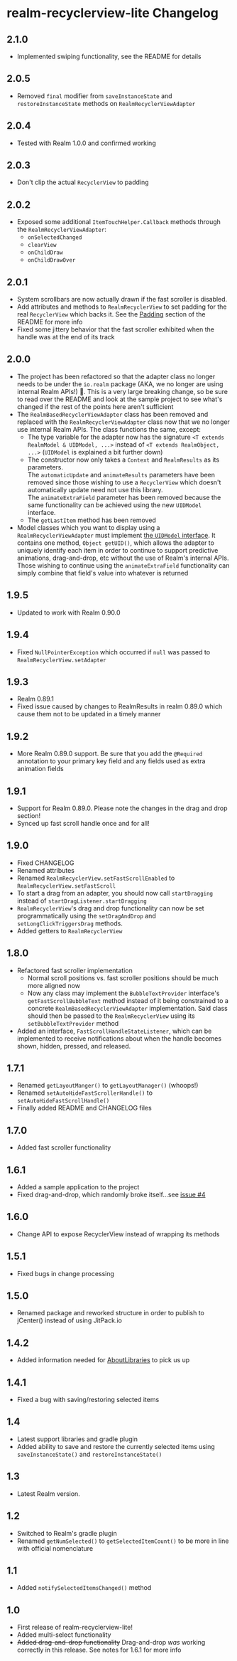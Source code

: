# realm-recyclerview-lite Changelog

## 2.1.0
* Implemented swiping functionality, see the README for details

## 2.0.5
* Removed `final` modifier from `saveInstanceState` and `restoreInstanceState` methods on `RealmRecyclerViewAdapter`

## 2.0.4
* Tested with Realm 1.0.0 and confirmed working

## 2.0.3
* Don't clip the actual `RecyclerView` to padding

## 2.0.2
* Exposed some additional `ItemTouchHelper.Callback` methods through the `RealmRecyclerViewAdapter`:
    * `onSelectedChanged`
    * `clearView`
    * `onChildDraw`
    * `onChildDrawOver`

## 2.0.1
* System scrollbars are now actually drawn if the fast scroller is disabled.
* Add attributes and methods to `RealmRecyclerView` to set padding for the real `RecyclerView` which backs it. See the [Padding](https://github.com/bkromhout/realm-recyclerview-lite#padding) section of the README for more info
* Fixed some jittery behavior that the fast scroller exhibited when the handle was at the end of its track

## 2.0.0
* The project has been refactored so that the adapter class no longer needs to be under the `io.realm` package (AKA, we no longer are using internal Realm APIs!) 🎉. This is a very large breaking change, so be sure to read over the README and look at the sample project to see what's changed if the rest of the points here aren't sufficient
* The `RealmBasedRecyclerViewAdapter` class has been removed and replaced with the `RealmRecyclerViewAdapter` class now that we no longer use internal Realm APIs. The class functions the same, except:
    * The type variable for the adapter now has the signature `<T extends RealmModel & UIDModel, ...>` instead of `<T extends RealmObject, ...>` (`UIDModel` is explained a bit further down)
    * The constructor now only takes a `Context` and `RealmResults` as its parameters.  
    The `automaticUpdate` and `animateResults` parameters have been removed since those wishing to use a `RecyclerView` which doesn't automatically update need not use this library.  
    The `animateExtraField` parameter has been removed because the same functionality can be achieved using the new `UIDModel` interface.
    * The `getLastItem` method has been removed
* Model classes which you want to display using a `RealmRecyclerViewAdapter` must implement [the `UIDModel` interface](library/src/main/java/com/bkromhout/rrvl/UIDModel.java). It contains one method, `Object getUID()`, which allows the adapter to uniquely identify each item in order to continue to support predictive animations, drag-and-drop, etc without the use of Realm's internal APIs.  
Those wishing to continue using the `animateExtraField` functionality can simply combine that field's value into whatever is returned

## 1.9.5
* Updated to work with Realm 0.90.0

## 1.9.4
* Fixed `NullPointerException` which occurred if `null` was passed to `RealmRecyclerView.setAdapter`

## 1.9.3
* Realm 0.89.1
* Fixed issue caused by changes to RealmResults in realm 0.89.0 which cause them not to be updated in a timely manner

## 1.9.2
* More Realm 0.89.0 support. Be sure that you add the `@Required` annotation to your primary key field and any fields used as extra animation fields

## 1.9.1
* Support for Realm 0.89.0. Please note the changes in the drag and drop section!
* Synced up fast scroll handle once and for all!

## 1.9.0
* Fixed CHANGELOG
* Renamed attributes
* Renamed `RealmRecyclerView.setFastScrollEnabled` to `RealmRecyclerView.setFastScroll`
* To start a drag from an adapter, you should now call `startDragging` instead of `startDragListener.startDragging`
* `RealmRecyclerView`'s drag and drop functionality can now be set programmatically using the `setDragAndDrop` and `setLongClickTriggersDrag` methods.
* Added getters to `RealmRecyclerView`

## 1.8.0
* Refactored fast scroller implementation
    * Normal scroll positions vs. fast scroller positions should be much more aligned now
    * Now any class may implement the `BubbleTextProvider` interface's `getFastScrollBubbleText` method instead of it being constrained to a concrete `RealmBasedRecyclerViewAdapter` implementation. Said class should then be passed to the `RealmRecyclerView` using its `setBubbleTextProvider` method
* Added an interface, `FastScrollHandleStateListener`, which can be implemented to receive notifications about when the handle becomes shown, hidden, pressed, and released.

## 1.7.1
* Renamed `getLayoutManger()` to `getLayoutManager()` (whoops!)
* Renamed `setAutoHideFastScrollerHandle()` to `setAutoHideFastScrollHandle()`
* Finally added README and CHANGELOG files

## 1.7.0
* Added fast scroller functionality

## 1.6.1
* Added a sample application to the project
* Fixed drag-and-drop, which randomly broke itself...see [issue \#4](https://github.com/bkromhout/realm-recyclerview-lite/issues/4)

## 1.6.0
* Change API to expose RecyclerView instead of wrapping its methods

## 1.5.1
* Fixed bugs in change processing

## 1.5.0
* Renamed package and reworked structure in order to publish to jCenter() instead of using JitPack.io

## 1.4.2
* Added information needed for [AboutLibraries](https://github.com/mikepenz/AboutLibraries) to pick us up

## 1.4.1
* Fixed a bug with saving/restoring selected items

## 1.4
* Latest support libraries and gradle plugin
* Added ability to save and restore the currently selected items using `saveInstanceState()` and `restoreInstanceState()`

## 1.3
* Latest Realm version.

## 1.2
* Switched to Realm's gradle plugin
* Renamed `getNumSelected()` to `getSelectedItemCount()` to be more in line with official nomenclature

## 1.1
* Added `notifySelectedItemsChanged()` method

## 1.0
* First release of realm-recyclerview-lite!
* Added multi-select functionality
* ~~Added drag-and-drop functionality~~ Drag-and-drop *was* working correctly in this release. See notes for 1.6.1 for more info
